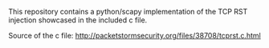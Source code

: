 This repository contains a python/scapy implementation of the TCP RST injection showcased in the included c file.

Source of the c file: http://packetstormsecurity.org/files/38708/tcprst.c.html